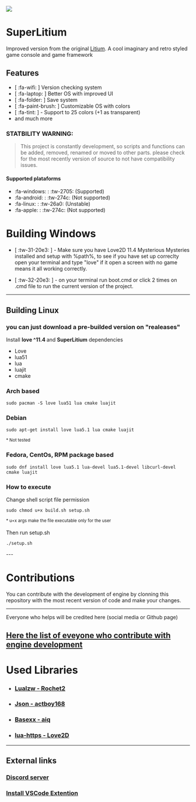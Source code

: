 ![](https://raw.githubusercontent.com/Litium-org/SuperLitium/master/assets/SuperLitiumBanner.png)

# SuperLitium
Improved version from the original [Litium](https://github.com/Litium-org/Litium).
A cool imaginary and retro styled game console and game framework

## Features
- [ :fa-wifi: ] Version checking system
- [ :fa-laptop: ] Better OS with improved UI
- [ :fa-folder: ] Save system 
- [ :fa-paint-brush: ] Customizable OS with colors
- [ :fa-tint: ] - Support to 25 colors (+1 as transparent)
- and much more

### STATBILITY WARNING:
> This project is constantly development, so scripts and functions can be added, removed, renamed  or moved to other parts.
> please check for the most recently version of source to not have compatibility issues.

#### Supported plataforms
- :fa-windows: : :tw-2705: (Supported)
- :fa-android: : :tw-274c: (Not supported)
- :fa-linux: : :tw-26a0: (Unstable)
- :fa-apple: : :tw-274c: (Not supported)

# Building Windows
- [ :tw-31-20e3: ] - Make sure you have Love2D 11.4 Mysterious Mysteries installed and setup with %path%, to see if you have set up correclty open your terminal and type "love" if it open a screen with no game means it all working correctly.

- [ :tw-32-20e3: ] - on your terminal run boot.cmd or click 2 times on .cmd file to run the current version of the project.
---


## Building Linux
### you can just download a pre-builded version on "realeases"
<p> Install <strong>love ^11.4 </strong>
and <Strong>SuperLitium</strong> dependencies </p>
<ul>
  <li>Love</li>
  <li>lua51</li>
  <li>lua</li>
  <li>luajit</li>
  <li>cmake</li>
</ul>

### Arch based
```
sudo pacman -S love lua51 lua cmake luajit
```
### Debian
```
sudo apt-get install love lua5.1 lua cmake luajit
```
<sub>* Not tested</sub>
### Fedora, CentOs, RPM package based
```
sudo dnf install love lua5.1 lua-devel lua5.1-devel libcurl-devel cmake luajit
```
<p> <h3> How to execute </h3> 
Change shell script file permission

```
sudo chmod u+x build.sh setup.sh 
```
<sub>* u+x args make the file executable only for the user</sub>
<br>
<br>
Then run setup.sh
```
./setup.sh
```
</p>
---

# Contributions
You can contribute with the development of engine by clonning this repository with the most recent version of code and make your changes.

---
Everyone who helps will be credited here (social media or Github page)

[Here the list of eveyone who contribute with engine development](./CONTRIBUTORS.MD)
---
# Used Libraries
- ### [Lualzw - Rochet2](https://github.com/Rochet2/lualzw)
- ### [Json - actboy168](https://github.com/actboy168/json.lua)
- ### [Basexx - aiq](https://github.com/aiq/basexx)
- ### [lua-https - Love2D](https://github.com/love2d/lua-https)

---
## External links
### [Discord server](https://discord.gg/gcscYemUeY)
### [Install VSCode Extention](https://marketplace.visualstudio.com/items?itemName=Sloow001.superlitium-snippets&ssr=false#review-details)
